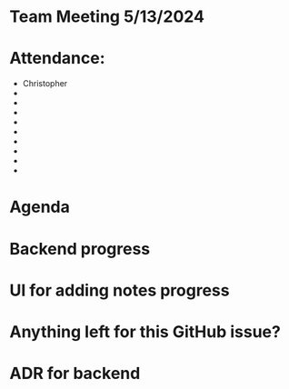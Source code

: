 # Team Meeting 5/13/2024

# Attendance:

- Christopher
- 
- 
- 
- 
- 
- 
- 
- 
- 

# Agenda

# Backend progress

# UI for adding notes progress

# Anything left for this GitHub issue?

# ADR for backend

